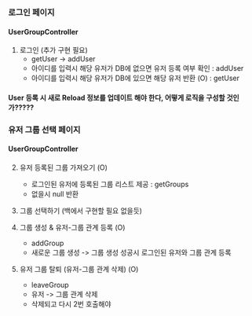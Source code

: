 ### 로그인 페이지

#### UserGroupController

1. 로그인 (추가 구현 필요)
   - getUser -> addUser
   - 아이디를 입력시 해당 유저가 DB에 없으면 유저 등록 여부 확인 : addUser
   - 아이디를 입력시 해당 유저가 DB에 있으면 해당 유저 반환 (O) : getUser



#### User 등록 시 새로 Reload 정보를 업데이트 해야 한다, 어떻게 로직을 구성할 것인가?????


### 유저 그룹 선택 페이지

#### UserGroupController

2. 유저 등록된 그룹 가져오기 (O)

   - 로그인된 유저에 등록된 그룹 리스트 제공 : getGroups
   - 없을시 null 반환

3. 그룹 선택하기 (백에서 구현할 필요 없을듯)

4. 그룹 생성 & 유저-그룹 관계 등록 (O)

   - addGroup
   - 새로운 그룹 생성 -> 그룹 생성 성공시 로그인된 유저와 그룹 관계 등록

5. 유저 그룹 탈퇴 (유저-그룹 관계 삭제) (O)
   - leaveGroup
   - 유저 -> 그룹 관계 삭제
   - 삭제되고 다시 2번 호출해야
